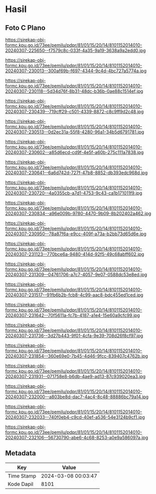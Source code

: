 # Hasil

## Foto C Plano

https://sirekap-obj-formc.kpu.go.id/73ee/pemilu/pdpr/81/01/15/20/14/8101152014010-20240307-225650--f7579c8c-033f-4a35-9a19-3638a9a2edd0.jpg

https://sirekap-obj-formc.kpu.go.id/73ee/pemilu/pdpr/81/01/15/20/14/8101152014010-20240307-230013--300af69b-f697-4344-9c4d-4bc727a5774a.jpg

https://sirekap-obj-formc.kpu.go.id/73ee/pemilu/pdpr/81/01/15/20/14/8101152014010-20240307-230118--5d34d76f-8b31-48dc-b36b-0ae88c1514ef.jpg

https://sirekap-obj-formc.kpu.go.id/73ee/pemilu/pdpr/81/01/15/20/14/8101152014010-20240307-230439--719cff29-c501-4339-8872-c8c9ff9d2c48.jpg

https://sirekap-obj-formc.kpu.go.id/73ee/pemilu/pdpr/81/01/15/20/14/8101152014010-20240307-230513--0d2ec31a-55f8-4280-96a1-34b5d6791781.jpg

https://sirekap-obj-formc.kpu.go.id/73ee/pemilu/pdpr/81/01/15/20/14/8101152014010-20240307-230602--a85d6ecd-cd9f-4e5f-a60b-275c111a7838.jpg

https://sirekap-obj-formc.kpu.go.id/73ee/pemilu/pdpr/81/01/15/20/14/8101152014010-20240307-230641--6a6d742d-727f-47b8-8852-db393edc968d.jpg

https://sirekap-obj-formc.kpu.go.id/73ee/pemilu/pdpr/81/01/15/20/14/8101152014010-20240307-230720--4a0355cb-a7d1-4753-9c43-ca1b171011f9.jpg

https://sirekap-obj-formc.kpu.go.id/73ee/pemilu/pdpr/81/01/15/20/14/8101152014010-20240307-230834--a96e009b-9780-4470-9b09-8b202402a462.jpg

https://sirekap-obj-formc.kpu.go.id/73ee/pemilu/pdpr/81/01/15/20/14/8101152014010-20240307-230950--78a87f6a-e9cc-409f-a73a-b2bb73d65d6e.jpg

https://sirekap-obj-formc.kpu.go.id/73ee/pemilu/pdpr/81/01/15/20/14/8101152014010-20240307-231123--770bce6a-9480-414d-92f5-49c68abff602.jpg

https://sirekap-obj-formc.kpu.go.id/73ee/pemilu/pdpr/81/01/15/20/14/8101152014010-20240307-231309--04761706-a7c7-4057-9e07-0588dc53e8ed.jpg

https://sirekap-obj-formc.kpu.go.id/73ee/pemilu/pdpr/81/01/15/20/14/8101152014010-20240307-231517--91fb6b2b-fcb8-4c99-aac8-bdc455ed1ced.jpg

https://sirekap-obj-formc.kpu.go.id/73ee/pemilu/pdpr/81/01/15/20/14/8101152014010-20240307-231642--70f5611a-fc7b-4187-a1e4-15e60a9cfc99.jpg

https://sirekap-obj-formc.kpu.go.id/73ee/pemilu/pdpr/81/01/15/20/14/8101152014010-20240307-231736--3d27b443-9f01-4cfa-9e39-708d26f8cf97.jpg

https://sirekap-obj-formc.kpu.go.id/73ee/pemilu/pdpr/81/01/15/20/14/8101152014010-20240307-231854--360e69e0-7b45-4d46-9fcc-839407c4762b.jpg

https://sirekap-obj-formc.kpu.go.id/73ee/pemilu/pdpr/81/01/15/20/14/8101152014010-20240307-231931--071758e8-b6db-4ae9-ad13-87c939020ea3.jpg

https://sirekap-obj-formc.kpu.go.id/73ee/pemilu/pdpr/81/01/15/20/14/8101152014010-20240307-232000--a803be8d-dac7-4ac4-8c48-88886bc79a14.jpg

https://sirekap-obj-formc.kpu.go.id/73ee/pemilu/pdpr/81/01/15/20/14/8101152014010-20240307-232033--740f0eb4-c9cd-40ef-a536-54e3124b9cf1.jpg

https://sirekap-obj-formc.kpu.go.id/73ee/pemilu/pdpr/81/01/15/20/14/8101152014010-20240307-232106--56730790-abe6-4c68-8253-a0e9a586097a.jpg


## Metadata

| Key        | Value               |
| ---------- | ------------------- |
| Time Stamp | 2024-03-08 00:03:47 |
| Kode Dapil | 8101                |




